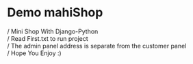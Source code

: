# Demo mahiShop <br>
/ Mini Shop With Django-Python <br>
/ Read First.txt to run project <br>
/ The admin panel address is separate from the customer panel <br>
/ Hope You Enjoy :)
